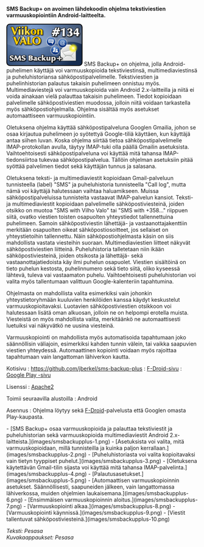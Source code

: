 <!--
Title: SMS Backup+
Week: 3x30
Number: 134
Date: 2013/07/21
Pageimage: valo134-smsbackupplus.png
Tags: Android,Viestintä
-->

**SMS Backup+ on avoimen lähdekoodin ohjelma tekstiviestien
varmuuskopiointiin Android-laitteelta.**

![](images/valo134-smsbackupplus.png "fig:valo134-smsbackupplus.png") SMS
Backup+ on ohjelma, jolla Android-puhelimen käyttäjä voi varmuuskopioida
tekstiviestinsä, multimediaviestinsä ja puheluhistoriansa
sähköpostipalvelimelle. Tekstiviestien ja puhelinhistorian palautus
takaisin puhelimeen onnistuu myös. Multimediaviestejä voi
varmuuskopioida vain Android 2.x-laitteilla ja niitä ei voida ainakaan
vielä palauttaa takaisin puhelimeen. Tiedot kopioidaan palvelimelle
sähköpostiviestien muodossa, jolloin niitä voidaan tarkastella myös
sähköpostiohjelmalla. Ohjelma sisältää myös asetukset automaattiseen
varmuuskopiointiin.

Oletuksena ohjelma käyttää sähköpostipalveluna Googlen Gmailia, johon se
osaa kirjautua puhelimeen jo syötettyä Google-tiliä käyttäen, kun
käyttäjä antaa siihen luvan. Koska ohjelma siirtää tietoa
sähköpostipalvelimelle IMAP-protokollan avulla, täytyy IMAP-tuki olla
päällä Gmailin asetuksista. Vaihtoehtoisesti sähköpostipalveluna voi
käyttää mitä tahansa IMAP-tiedonsiirtoa tukevaa sähköpostipalvelua.
Tällöin ohjelman asetuksiin pitää syöttää palvelimen tiedot sekä
käyttäjän tunnus ja salasana.

Oletuksena teksti- ja multimediaviestit kopioidaan Gmail-palveluun
tunnisteella (label) "SMS" ja puheluhistoria tunnisteella "Call log",
mutta nämä voi käyttäjä halutessaan vaihtaa haluamikseen. Muissa
sähköpostipalveluissa tunnisteita vastaavat IMAP-palvelun kansiot.
Teksti- ja multimediaviestit kopioidaan palvelimelle
sähköpostiviesteinä, joiden otsikko on muotoa "SMS with Vilho Valo" tai
"SMS with +358..." riippuen siitä, ovatko viestien toisten osapuolten
yhteystiedot tallennettuina puhelimeen. Samoin sähköpostiviestin
lähettäjä- ja vastaanottajakenttiin merkitään osapuolten oikeat
sähköpostiosoitteet, jos sellaiset on yhteystietoihin tallennettu. Näin
sähköpostiohjelmasta käsin on siis mahdollista vastata viesteihin
suoraan. Multimediaviestien liitteet näkyvät sähköpostiviestien
liitteinä. Puheluhistoria talletetaan niin ikään sähköpostiviesteinä,
joiden otsikosta ja lähettäjä- sekä vastaanottajatiedoista käy ilmi
puhelun osapuolet. Viestien sisältöinä on tieto puhelun kestosta,
puhelinnumero sekä tieto siitä, oliko kyseessä lähtevä, tuleva vai
vastaamaton puhelu. Vaihtoehtoisesti puheluhistorian voi valita myös
tallentumaan valittuun Google-kalenteriin tapahtumina.

Ohjelmasta on mahdollista valita esimerkiksi vain johonkin
yhteystietoryhmään kuuluvien henkilöiden kanssa käydyt keskustelut
varmuuskopioitavaksi. Luotavien sähköpostiviestien otsikkoon voi
halutessaan lisätä oman alkuosan, jolloin ne on helpompi erotella
muista. Viesteistä on myös mahdollista valita, merkitäänkö ne
automaattisesti luetuiksi vai näkyvätkö ne uusina viesteinä.

Varmuuskopiointi on mahdollista myös automatisoida tapahtumaan joko
säännöllisin väliajoin, esimerkiksi kahden tunnin välein, tai vaikka
saapuvien viestien yhteydessä. Automaattinen kopiointi voidaan myös
rajoittaa tapahtumaan vain langattoman lähiverkon kautta.

Kotisivu
:   <https://github.com/jberkel/sms-backup-plus>
:   [F-Droid-sivu](https://f-droid.org/repository/browse/?fdfilter=sms%20backup&fdid=com.zegoggles.smssync)
:   [Google Play
    -sivu](https://play.google.com/store/apps/details?id=com.zegoggles.smssync)

Lisenssi
:   [Apache2](http://directory.fsf.org/wiki/License:Apache2.0)

Toimii seuraavilla alustoilla
:   Android

Asennus
:   Ohjelma löytyy sekä [F-Droid](F-Droid)-palvelusta että
    Googlen omasta Play-kaupasta.

<div class="psgallery" markdown="1">
-   [SMS Backup+ osaa varmuuskopioida ja palauttaa tekstiviestit ja
    puheluhistorian sekä varmuuskopioida multimediaviestit Android
    2.x-laitteista.](images/smsbackupplus-1.png)
-   [Asetuksista voi valita, mitä varmuuskopioidaan, millä tunnisteilla
    ja kuinka paljon kerrallaan.](images/smsbackupplus-2.png)
-   [Puheluhistoriasta voi valita kopioitavaksi vain tietyn tyyppiset
    puhelut.](images/smsbackupplus-3.png)
-   [Oletuksena käytettävän Gmail-tilin sijasta voi käyttää mitä tahansa
    IMAP-palvelinta.](images/smsbackupplus-4.png)
-   [Palautusasetukset.](images/smsbackupplus-5.png)
-   [Automaattisen varmuuskopioinnin asetukset. Säännöllisesti,
    saapuneiden jälkeen, vain langattomassa lähiverkossa, muiden
    ohjelmien laukaisemana.](images/smsbackupplus-6.png)
-   [Ensimmäisen varmuuskopioinnin aloitus.](images/smsbackupplus-7.png)
-   [Varmuuskopiointi alkaa.](images/smsbackupplus-8.png)
-   [Varmuuskopiointi käynnissä.](images/smsbackupplus-9.png)
-   [Viestit tallentuvat
    sähköpostiviesteinä.](images/smsbackupplus-10.png)
</div>

*Teksti: Pesasa* <br />
*Kuvakaappaukset: Pesasa*

